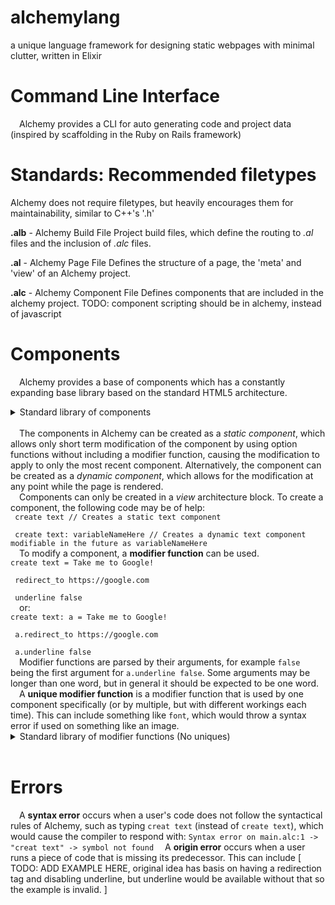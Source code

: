 # alchemylang
a unique language framework for designing static webpages with minimal clutter, written in Elixir


# Command Line Interface
&emsp;Alchemy provides a CLI for auto generating code and project data (inspired by scaffolding in the Ruby on Rails framework)


# Standards: Recommended filetypes
Alchemy does not require filetypes, but heavily encourages them for maintainability, similar to C++'s '.h'

**.alb** - Alchemy Build File
Project build files, which define the routing to *.al* files and the inclusion of *.alc* files.

**.al** - Alchemy Page File
Defines the structure of a page, the 'meta' and 'view' of an Alchemy project.

**.alc** - Alchemy Component File
Defines components that are included in the alchemy project.
TODO: component scripting should be in alchemy, instead of javascript


# Components
&emsp;Alchemy provides a base of components which has a constantly expanding base library based on the standard HTML5 architecture.
<details>
    <summary>Standard library of components</summary>
    <br>
    <strong>Component Name</strong><br>
    Aliases: compname, compname2<br>
    <em>Elevator pitch</em><br>
    Unique Modifier Functions: href, etc<br><br>
    <strong>Text</strong><br>
    Aliases: text, p, paragraph<br>
    <em>Renders text on the screen</em><br>
    Unique Modifier Functions: underline, italicized, bold, font, size<br><br>
</details><br>
&emsp;The components in Alchemy can be created as a <em>static component</em>, which allows only short term modification of the component by using option functions without including a modifier function, causing the modification to apply to only the most recent component. Alternatively, the component can be created as a <em>dynamic component</em>, which allows for the modification at any point while the page is rendered.<br>
&emsp;Components can only be created in a <em>view</em> architecture block. To create a component, the following code may be of help:<br>
<code>&thinsp;create text // Creates a static text component<br>
&thinsp;create text: variableNameHere // Creates a dynamic text component modifiable in the future as variableNameHere</code><br>
&emsp;To modify a component, a <strong>modifier function</strong> can be used.<br>
<code>create text = Take me to Google!<br>
&thinsp;redirect_to https://google.com<br>
&thinsp;underline false</code><br>
&emsp;or:<br>
<code>create text: a = Take me to Google!<br>
&thinsp;a.redirect_to https://google.com<br>
&thinsp;a.underline false</code><br>
&emsp;Modifier functions are parsed by their arguments, for example <code>false</code> being the first argument for <code>a.underline false</code>. Some arguments may be longer than one word, but in general it should be expected to be one word.<br>
&emsp;A <strong>unique modifier function</strong> is a modifier function that is used by one component specifically (or by multiple, but with different workings each time). This can include something like <code>font</code>, which would throw a syntax error if used on something like an image.
<details>
    <summary>Standard library of modifier functions (No uniques)</summary>
    <br>
    <strong>Modifier Function Name</strong><br>
    <em>Elevator pitch</em><br>
    Example<br><br>
    <strong>redirect_to</strong><br>
    <em>Redirects on click to a specified URL</em><br>
    redirect_to https://google.com<br><br>
</details><br>


# Errors
&emsp;A **syntax error** occurs when a user's code does not follow the syntactical rules of Alchemy, such as typing ```creat text``` (instead of ```create text```), which would cause the compiler to respond with:
```Syntax error on main.alc:1 -> "creat text" -> symbol not found```
&emsp;A **origin error** occurs when a user runs a piece of code that is missing its predecessor. This can include [ TODO: ADD EXAMPLE HERE, original idea has basis on having a redirection tag and disabling underline, but underline would be available without that so the example is invalid. ]